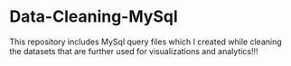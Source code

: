 # Data-Cleaning-MySql
This repository includes MySql query files which I created while cleaning the datasets that are further used for visualizations and analytics!!!
